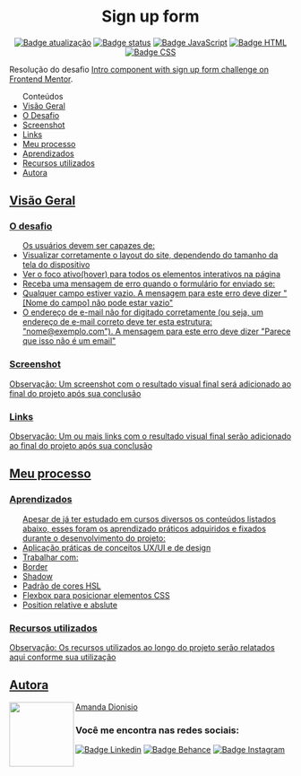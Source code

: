 <h1 align="center">Sign up form</h1>

<p align="center">
  <a href=""><img src="https://img.shields.io/badge/%C3%BAltima%20atualiza%C3%A7%C3%A3o-setembro%202022-blue" align="center" alt="Badge atualização" /></a>
  <a href=""><img src="https://img.shields.io/badge/status-em%20desenvolvimento-yellow" align="center" alt="Badge status" /></a>
  <a href=""><img src="https://img.shields.io/badge/JavaScript-323330?style=for-the-badge&logo=javascript&logoColor=F7DF1E" align="center" alt="Badge JavaScript" /></a>
  <a href=""><img src="https://img.shields.io/badge/HTML5-E34F26?style=for-the-badge&logo=html5&logoColor=white" align="center" alt="Badge HTML" /></a>
  <a href=""><img src="https://img.shields.io/badge/CSS3-1572B6?style=for-the-badge&logo=css3&logoColor=white" align="center" alt="Badge CSS" /></a>
</p>

<p>Resolução do desafio <a href="https://www.frontendmentor.io/challenges/intro-component-with-signup-form-5cf91bd49edda32581d28fd1" alt="Link para o challenge">Intro component with sign up form challenge on Frontend Mentor</a>.</p> 

<ul>Conteúdos
  <li><a href="#visao-geral">Visão Geral</a> 
    <li><a href="#o-desafio">O Desafio</a></li>
    <li><a href="#screenshot">Screenshot</a></li>
    <li><a href="#links">Links</a></li>
  </li>  
  <li><a href="#meu-processso">Meu processo</a></li>
    <li><a href="#aprendizados">Aprendizados</a></li>
    <li><a href="#recursos">Recursos utilizados</a></li>
  </li>  
  <li><a href="#autora">Autora</li>
</ul>

<h2 id="visao-geral">Visão Geral</h2>

<h3 id="o-desafio">O desafio</h3>

<ul>Os usuários devem ser capazes de:
  <li>Visualizar corretamente o layout do site, dependendo do tamanho da tela do dispositivo</li>
  <li>Ver o foco ativo(hover) para todos os elementos interativos na página</li>
  <li>Receba uma mensagem de erro quando o formulário for enviado se:
    <li>Qualquer campo estiver vazio. A mensagem para este erro deve dizer "[Nome do campo] não pode estar vazio"</li>
    <li>O endereço de e-mail não for digitado corretamente (ou seja, um endereço de e-mail correto deve ter esta estrutura: "nome@exemplo.com"). A mensagem para este erro deve dizer "Parece que isso não é um email"</li>
  </li>
</ul>  

<h3 id="screenshot">Screenshot</h3>
<p>Observação: Um screenshot com o resultado visual final será adicionado ao final do projeto após sua conclusão</p>

<h3 id="links">Links</h3>
<p>Observação: Um ou mais links com o resultado visual final serão adicionado ao final do projeto após sua conclusão</p>


<h2 id="meu-processo">Meu processo</h2>

<h3 id="aprendizados">Aprendizados</h3>
<ul>Apesar de já ter estudado em cursos diversos os conteúdos listados abaixo, esses foram os aprendizado práticos adquiridos e fixados durante o desenvolvimento do projeto:
  <li>Aplicação práticas de conceitos UX/UI e de design</li>
  <li>Trabalhar com:
    <li>Border</li>
    <li>Shadow</li>
    <li>Padrão de cores HSL</li>
    <li>Flexbox para posicionar elementos CSS</li>
    <li>Position relative e abslute</li>
  </li>  
</ul>  

<h3 id="recursos">Recursos utilizados</h3>
<p>Observação: Os recursos utilizados ao longo do projeto serão relatados aqui conforme sua utilização</p>


<h2 id="autora" align="left">Autora</h2>
<img align="left" src="https://avatars.githubusercontent.com/u/104245596?s=400&u=22dddd54d435db2df3c8f6e91c881be3cdc31170&v=4" width=115>
<a href="https://github.com/amandafd">Amanda Dionisio</a>
<h3 align="left">Você me encontra nas redes sociais:</h3>
<p align="left">
  <a href="https://www.linkedin.com/in/amanda-felipe-dionisio"><img src="https://img.shields.io/badge/LinkedIn-0077B5?style=for-the-badge&logo=linkedin&logoColor=white" alt="Badge Linkedin" /></a>
  <a href="https://www.behance.net/amanda_dionisio"><img src="https://img.shields.io/badge/-Behance-blue?style=for-the-badge&logo=behance&logoColor=white" alt="Badge Behance" /></a>
  <a href="https://www.instagram.com/guache_nin/"><img src="https://img.shields.io/badge/Instagram-E4405F?style=for-the-badge&logo=instagram&logoColor=white"  alt="Badge Instagram" /></a>
</p>
